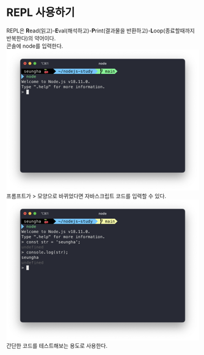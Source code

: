 # REPL 사용하기
REPL은 <strong>R</strong>ead(읽고)-<strong>E</strong>val(해석하고)-<strong>P</strong>rint(결과물을 반환하고)-<strong>L</strong>oop(종료할때까지 반복한다)의 약어이다.<br>
콘솔에 node를 입력한다.
![screenshot](/img/1.png)
프롬프트가 > 모양으로 바뀌었다면 자바스크립트 코드를 입력할 수 있다.
![screenshot](/img/2.png)
간단한 코드를 테스트해보는 용도로 사용한다.